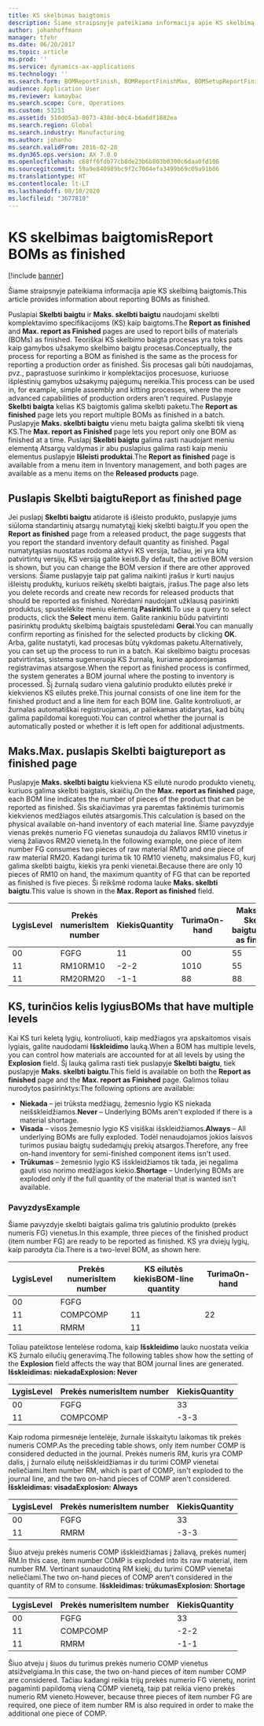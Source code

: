 ```yaml
---
title: KS skelbimas baigtomis
description: Šiame straipsnyje pateikiama informacija apie KS skelbimą baigtomis.
author: johanhoffmann
manager: tfehr
ms.date: 06/20/2017
ms.topic: article
ms.prod: ''
ms.service: dynamics-ax-applications
ms.technology: ''
ms.search.form: BOMReportFinish, BOMReportFinishMax, BOMSetupReportFinish
audience: Application User
ms.reviewer: kamaybac
ms.search.scope: Core, Operations
ms.custom: 53251
ms.assetid: 510d05a3-0073-438d-b0c4-b6a6df1882ea
ms.search.region: Global
ms.search.industry: Manufacturing
ms.author: johanho
ms.search.validFrom: 2016-02-28
ms.dyn365.ops.version: AX 7.0.0
ms.openlocfilehash: c68ff6fdb77cb8de23b6b803b0300c6daa0fd106
ms.sourcegitcommit: 59a9e840989bc9f2c7004efa3499b69c09a91b06
ms.translationtype: HT
ms.contentlocale: lt-LT
ms.lasthandoff: 08/10/2020
ms.locfileid: "3677810"
---
```

# <a name="report-boms-as-finished"></a><span data-ttu-id="243d3-103">KS skelbimas baigtomis</span><span class="sxs-lookup"><span data-stu-id="243d3-103">Report BOMs as finished</span></span>

[!include [banner](../includes/banner.md)]

<span data-ttu-id="243d3-104">Šiame straipsnyje pateikiama informacija apie KS skelbimą baigtomis.</span><span class="sxs-lookup"><span data-stu-id="243d3-104">This article provides information about reporting BOMs as finished.</span></span>

<span data-ttu-id="243d3-105">Puslapiai **Skelbti baigtu** ir **Maks. skelbti baigtu** naudojami skelbti komplektavimo specifikacijoms (KS) kaip baigtoms.</span><span class="sxs-lookup"><span data-stu-id="243d3-105">The **Report as finished** and **Max. report as Finished** pages are used to report bills of materials (BOMs) as finished.</span></span> <span data-ttu-id="243d3-106">Teoriškai KS skelbimo baigta procesas yra toks pats kaip gamybos užsakymo skelbimo baigtu procesas.</span><span class="sxs-lookup"><span data-stu-id="243d3-106">Conceptually, the process for reporting a BOM as finished is the same as the process for reporting a production order as finished.</span></span> <span data-ttu-id="243d3-107">Šis procesas gali būti naudojamas, pvz., paprastuose surinkimo ir komplektacijos procesuose, kuriuose išplėstinių gamybos užsakymų pajėgumų nereikia.</span><span class="sxs-lookup"><span data-stu-id="243d3-107">This process can be used in, for example, simple assembly and kitting processes, where the more advanced capabilities of production orders aren't required.</span></span> <span data-ttu-id="243d3-108">Puslapyje **Skelbti baigta** kelias KS baigtomis galima skelbti paketu.</span><span class="sxs-lookup"><span data-stu-id="243d3-108">The **Report as finished** page lets you report multiple BOMs as finished in a batch.</span></span> <span data-ttu-id="243d3-109">Puslapyje **Maks. skelbti baigtu** vienu metu baigta galima skelbti tik vieną KS.</span><span class="sxs-lookup"><span data-stu-id="243d3-109">The **Max. report as Finished** page lets you report only one BOM as finished at a time.</span></span> <span data-ttu-id="243d3-110">Puslapį **Skelbti baigtu** galima rasti naudojant meniu elementą Atsargų valdymas ir abu puslapius galima rasti kaip meniu elementus puslapyje **Išleisti produktai**.</span><span class="sxs-lookup"><span data-stu-id="243d3-110">The **Report as finished** page is available from a menu item in Inventory management, and both pages are available as a menu items on the **Released products** page.</span></span>

## <a name="report-as-finished-page"></a><span data-ttu-id="243d3-111">Puslapis Skelbti baigtu</span><span class="sxs-lookup"><span data-stu-id="243d3-111">Report as finished page</span></span>
<span data-ttu-id="243d3-112">Jei puslapį **Skelbti baigtu** atidarote iš išleisto produkto, puslapyje jums siūloma standartinių atsargų numatytąjį kiekį skelbti baigtu.</span><span class="sxs-lookup"><span data-stu-id="243d3-112">If you open the **Report as finished** page from a released product, the page suggests that you report the standard inventory default quantity as finished.</span></span> <span data-ttu-id="243d3-113">Pagal numatytąsias nuostatas rodoma aktyvi KS versija, tačiau, jei yra kitų patvirtintų versijų, KS versiją galite keisti.</span><span class="sxs-lookup"><span data-stu-id="243d3-113">By default, the active BOM version is shown, but you can change the BOM version if there are other approved versions.</span></span> <span data-ttu-id="243d3-114">Šiame puslapyje taip pat galima naikinti įrašus ir kurti naujus išleistų produktų, kuriuos reikėtų skelbti baigtais, įrašus.</span><span class="sxs-lookup"><span data-stu-id="243d3-114">The page also lets you delete records and create new records for released products that should be reported as finished.</span></span> <span data-ttu-id="243d3-115">Norėdami naudojant užklausą pasirinkti produktus, spustelėkite meniu elementą **Pasirinkti**.</span><span class="sxs-lookup"><span data-stu-id="243d3-115">To use a query to select products, click the **Select** menu item.</span></span> <span data-ttu-id="243d3-116">Galite rankiniu būdu patvirtinti pasirinktų produktų skelbimą baigtais spustelėdami **Gerai**.</span><span class="sxs-lookup"><span data-stu-id="243d3-116">You can manually confirm reporting as finished for the selected products by clicking **OK**.</span></span> <span data-ttu-id="243d3-117">Arba, galite nustatyti, kad procesas būtų vykdomas paketu.</span><span class="sxs-lookup"><span data-stu-id="243d3-117">Alternatively, you can set up the process to run in a batch.</span></span> <span data-ttu-id="243d3-118">Kai skelbimo baigtu procesas patvirtintas, sistema sugeneruoja KS žurnalą, kuriame apdorojamas registravimas atsargose.</span><span class="sxs-lookup"><span data-stu-id="243d3-118">When the report as finished process is confirmed, the system generates a BOM journal where the posting to inventory is processed.</span></span> <span data-ttu-id="243d3-119">Šį žurnalą sudaro viena galutinio produkto eilutės prekė ir kiekvienos KS eilutės prekė.</span><span class="sxs-lookup"><span data-stu-id="243d3-119">This journal consists of one line item for the finished product and a line item for each BOM line.</span></span> <span data-ttu-id="243d3-120">Galite kontroliuoti, ar žurnalas automatiškai registruojamas, ar paliekamas atidarytas, kad būtų galima papildomai koreguoti.</span><span class="sxs-lookup"><span data-stu-id="243d3-120">You can control whether the journal is automatically posted or whether it is left open for additional adjustments.</span></span>

## <a name="max-report-as-finished-page"></a><span data-ttu-id="243d3-121">Maks.</span><span class="sxs-lookup"><span data-stu-id="243d3-121">Max.</span></span> <span data-ttu-id="243d3-122">puslapis Skelbti baigtu</span><span class="sxs-lookup"><span data-stu-id="243d3-122">report as finished page</span></span>
<span data-ttu-id="243d3-123">Puslapyje **Maks. skelbti baigtu** kiekviena KS eilutė nurodo produkto vienetų, kuriuos galima skelbti baigtais, skaičių.</span><span class="sxs-lookup"><span data-stu-id="243d3-123">On the **Max. report as finished** page, each BOM line indicates the number of pieces of the product that can be reported as finished.</span></span> <span data-ttu-id="243d3-124">Šis skaičiavimas yra paremtas faktinėmis turimomis kiekvienos medžiagos eilutės atsargomis.</span><span class="sxs-lookup"><span data-stu-id="243d3-124">This calculation is based on the physical available on-hand inventory of each material line.</span></span> <span data-ttu-id="243d3-125">Šiame pavyzdyje vienas prekės numerio FG vienetas sunaudoja du žaliavos RM10 vinetus ir vieną žaliavos RM20 vienetą.</span><span class="sxs-lookup"><span data-stu-id="243d3-125">In the following example, one piece of item number FG consumes two pieces of raw material RM10 and one piece of raw material RM20.</span></span> <span data-ttu-id="243d3-126">Kadangi turima tik 10 RM10 vienetų, maksimalus FG, kurį galima skelbti baigtu, kiekis yra penki vienetai.</span><span class="sxs-lookup"><span data-stu-id="243d3-126">Because there are only 10 pieces of RM10 on hand, the maximum quantity of FG that can be reported as finished is five pieces.</span></span> <span data-ttu-id="243d3-127">Ši reikšmė rodoma lauke **Maks. skelbti baigtu**.</span><span class="sxs-lookup"><span data-stu-id="243d3-127">This value is shown in the **Max. Report as finished** field.</span></span>

| <span data-ttu-id="243d3-128">Lygis</span><span class="sxs-lookup"><span data-stu-id="243d3-128">Level</span></span> | <span data-ttu-id="243d3-129">Prekės numeris</span><span class="sxs-lookup"><span data-stu-id="243d3-129">Item number</span></span> | <span data-ttu-id="243d3-130">Kiekis</span><span class="sxs-lookup"><span data-stu-id="243d3-130">Quantity</span></span> | <span data-ttu-id="243d3-131">Turima</span><span class="sxs-lookup"><span data-stu-id="243d3-131">On-hand</span></span> | <span data-ttu-id="243d3-132">Maks.</span><span class="sxs-lookup"><span data-stu-id="243d3-132">Max.</span></span> <span data-ttu-id="243d3-133">Skelbti baigtu</span><span class="sxs-lookup"><span data-stu-id="243d3-133">Report as finished</span></span> |
|-------|-------------|----------|---------|-------------------------|
| <span data-ttu-id="243d3-134">0</span><span class="sxs-lookup"><span data-stu-id="243d3-134">0</span></span>     | <span data-ttu-id="243d3-135">FG</span><span class="sxs-lookup"><span data-stu-id="243d3-135">FG</span></span>          |  <span data-ttu-id="243d3-136">1</span><span class="sxs-lookup"><span data-stu-id="243d3-136">1</span></span>       | <span data-ttu-id="243d3-137">0</span><span class="sxs-lookup"><span data-stu-id="243d3-137">0</span></span>       | <span data-ttu-id="243d3-138">5</span><span class="sxs-lookup"><span data-stu-id="243d3-138">5</span></span>                       |
| <span data-ttu-id="243d3-139">1</span><span class="sxs-lookup"><span data-stu-id="243d3-139">1</span></span>     | <span data-ttu-id="243d3-140">RM10</span><span class="sxs-lookup"><span data-stu-id="243d3-140">RM10</span></span>        | <span data-ttu-id="243d3-141">-2</span><span class="sxs-lookup"><span data-stu-id="243d3-141">-2</span></span>       | <span data-ttu-id="243d3-142">10</span><span class="sxs-lookup"><span data-stu-id="243d3-142">10</span></span>      | <span data-ttu-id="243d3-143">5</span><span class="sxs-lookup"><span data-stu-id="243d3-143">5</span></span>                       |
| <span data-ttu-id="243d3-144">1</span><span class="sxs-lookup"><span data-stu-id="243d3-144">1</span></span>     | <span data-ttu-id="243d3-145">RM20</span><span class="sxs-lookup"><span data-stu-id="243d3-145">RM20</span></span>        | <span data-ttu-id="243d3-146">-1</span><span class="sxs-lookup"><span data-stu-id="243d3-146">-1</span></span>       |  <span data-ttu-id="243d3-147">8</span><span class="sxs-lookup"><span data-stu-id="243d3-147">8</span></span>      | <span data-ttu-id="243d3-148">8</span><span class="sxs-lookup"><span data-stu-id="243d3-148">8</span></span>                       |

## <a name="boms-that-have-multiple-levels"></a><span data-ttu-id="243d3-149">KS, turinčios kelis lygius</span><span class="sxs-lookup"><span data-stu-id="243d3-149">BOMs that have multiple levels</span></span>
<span data-ttu-id="243d3-150">Kai KS turi keletą lygių, kontroliuoti, kaip medžiagos yra apskaitomos visais lygiais, galite naudodami **Išskleidimo** lauką.</span><span class="sxs-lookup"><span data-stu-id="243d3-150">When a BOM has multiple levels, you can control how materials are accounted for at all levels by using the **Explosion** field.</span></span> <span data-ttu-id="243d3-151">Šį lauką galima rasti tiek puslapyje **Skelbti baigtu**, tiek puslapyje **Maks. skelbti baigtu**.</span><span class="sxs-lookup"><span data-stu-id="243d3-151">This field is available on both the **Report as finished** page and the **Max. report as Finished** page.</span></span> <span data-ttu-id="243d3-152">Galimos toliau nurodytos pasirinktys:</span><span class="sxs-lookup"><span data-stu-id="243d3-152">The following options are available:</span></span>

-   <span data-ttu-id="243d3-153">**Niekada** – jei trūksta medžiagų, žemesnio lygio KS niekada neišskleidžiamos.</span><span class="sxs-lookup"><span data-stu-id="243d3-153">**Never** – Underlying BOMs aren't exploded if there is a material shortage.</span></span>
-   <span data-ttu-id="243d3-154">**Visada** – visos žemesnio lygio KS visiškai išskleidžiamos.</span><span class="sxs-lookup"><span data-stu-id="243d3-154">**Always** – All underlying BOMs are fully exploded.</span></span> <span data-ttu-id="243d3-155">Todėl nenaudojamos jokios laisvos turimos pusiau baigtų sudedamųjų prekių atsargos.</span><span class="sxs-lookup"><span data-stu-id="243d3-155">Therefore, any free on-hand inventory for semi-finished component items isn't used.</span></span>
-   <span data-ttu-id="243d3-156">**Trūkumas** – žemesnio lygio KS išskleidžiamos tik tada, jei negalima gauti viso norimo medžiagos kiekio.</span><span class="sxs-lookup"><span data-stu-id="243d3-156">**Shortage** – Underlying BOMs are exploded only if the full quantity of the material that is wanted isn't available.</span></span>

### <a name="example"></a><span data-ttu-id="243d3-157">Pavyzdys</span><span class="sxs-lookup"><span data-stu-id="243d3-157">Example</span></span>

<span data-ttu-id="243d3-158">Šiame pavyzdyje skelbti baigtais galima tris galutinio produkto (prekės numeris FG) vienetus.</span><span class="sxs-lookup"><span data-stu-id="243d3-158">In this example, three pieces of the finished product (item number FG) are ready to be reported as finished.</span></span> <span data-ttu-id="243d3-159">KS yra dviejų lygių, kaip parodyta čia.</span><span class="sxs-lookup"><span data-stu-id="243d3-159">There is a two-level BOM, as shown here.</span></span>

| <span data-ttu-id="243d3-160">Lygis</span><span class="sxs-lookup"><span data-stu-id="243d3-160">Level</span></span> | <span data-ttu-id="243d3-161">Prekės numeris</span><span class="sxs-lookup"><span data-stu-id="243d3-161">Item number</span></span> | <span data-ttu-id="243d3-162">KS eilutės kiekis</span><span class="sxs-lookup"><span data-stu-id="243d3-162">BOM-line quantity</span></span> | <span data-ttu-id="243d3-163">Turima</span><span class="sxs-lookup"><span data-stu-id="243d3-163">On-hand</span></span> |
|-------|-------------|-------------------|---------|
| <span data-ttu-id="243d3-164">0</span><span class="sxs-lookup"><span data-stu-id="243d3-164">0</span></span>     | <span data-ttu-id="243d3-165">FG</span><span class="sxs-lookup"><span data-stu-id="243d3-165">FG</span></span>          |                   |         |
| <span data-ttu-id="243d3-166">1</span><span class="sxs-lookup"><span data-stu-id="243d3-166">1</span></span>     | <span data-ttu-id="243d3-167">COMP</span><span class="sxs-lookup"><span data-stu-id="243d3-167">COMP</span></span>        | <span data-ttu-id="243d3-168">1</span><span class="sxs-lookup"><span data-stu-id="243d3-168">1</span></span>                 | <span data-ttu-id="243d3-169">2</span><span class="sxs-lookup"><span data-stu-id="243d3-169">2</span></span>       |
| <span data-ttu-id="243d3-170">1</span><span class="sxs-lookup"><span data-stu-id="243d3-170">1</span></span>     | <span data-ttu-id="243d3-171">RM</span><span class="sxs-lookup"><span data-stu-id="243d3-171">RM</span></span>          | <span data-ttu-id="243d3-172">1</span><span class="sxs-lookup"><span data-stu-id="243d3-172">1</span></span>                 |         |

<span data-ttu-id="243d3-173">Toliau pateiktose lentelėse rodoma, kaip **Išskleidimo** lauko nuostata veikia KS žurnalo eilučių generavimą.</span><span class="sxs-lookup"><span data-stu-id="243d3-173">The following tables show how the setting of the **Explosion** field affects the way that BOM journal lines are generated.</span></span> <span data-ttu-id="243d3-174">**Išskleidimas: niekada**</span><span class="sxs-lookup"><span data-stu-id="243d3-174">**Explosion: Never**</span></span>

| <span data-ttu-id="243d3-175">Lygis</span><span class="sxs-lookup"><span data-stu-id="243d3-175">Level</span></span> | <span data-ttu-id="243d3-176">Prekės numeris</span><span class="sxs-lookup"><span data-stu-id="243d3-176">Item number</span></span> | <span data-ttu-id="243d3-177">Kiekis</span><span class="sxs-lookup"><span data-stu-id="243d3-177">Quantity</span></span> |
|-------|-------------|----------|
| <span data-ttu-id="243d3-178">0</span><span class="sxs-lookup"><span data-stu-id="243d3-178">0</span></span>     | <span data-ttu-id="243d3-179">FG</span><span class="sxs-lookup"><span data-stu-id="243d3-179">FG</span></span>          | <span data-ttu-id="243d3-180">3</span><span class="sxs-lookup"><span data-stu-id="243d3-180">3</span></span>        |
| <span data-ttu-id="243d3-181">1</span><span class="sxs-lookup"><span data-stu-id="243d3-181">1</span></span>     | <span data-ttu-id="243d3-182">COMP</span><span class="sxs-lookup"><span data-stu-id="243d3-182">COMP</span></span>        | <span data-ttu-id="243d3-183">-3</span><span class="sxs-lookup"><span data-stu-id="243d3-183">-3</span></span>       |

<span data-ttu-id="243d3-184">Kaip rodoma pirmesnėje lentelėje, žurnale išskaitytu laikomas tik prekės numeris COMP.</span><span class="sxs-lookup"><span data-stu-id="243d3-184">As the preceding table shows, only item number COMP is considered deducted in the journal.</span></span> <span data-ttu-id="243d3-185">Prekės numeris RM, kuris yra COMP dalis, į žurnalo eilutę neišskleidžiamas ir du turimi COMP vienetai neliečiami.</span><span class="sxs-lookup"><span data-stu-id="243d3-185">Item number RM, which is part of COMP, isn't exploded to the journal line, and the two on-hand pieces of COMP aren't considered.</span></span> <span data-ttu-id="243d3-186">**Išskleidimas: visada**</span><span class="sxs-lookup"><span data-stu-id="243d3-186">**Explosion: Always**</span></span>

| <span data-ttu-id="243d3-187">Lygis</span><span class="sxs-lookup"><span data-stu-id="243d3-187">Level</span></span> | <span data-ttu-id="243d3-188">Prekės numeris</span><span class="sxs-lookup"><span data-stu-id="243d3-188">Item number</span></span> | <span data-ttu-id="243d3-189">Kiekis</span><span class="sxs-lookup"><span data-stu-id="243d3-189">Quantity</span></span> |
|-------|-------------|----------|
| <span data-ttu-id="243d3-190">0</span><span class="sxs-lookup"><span data-stu-id="243d3-190">0</span></span>     | <span data-ttu-id="243d3-191">FG</span><span class="sxs-lookup"><span data-stu-id="243d3-191">FG</span></span>          | <span data-ttu-id="243d3-192">3</span><span class="sxs-lookup"><span data-stu-id="243d3-192">3</span></span>        |
| <span data-ttu-id="243d3-193">1</span><span class="sxs-lookup"><span data-stu-id="243d3-193">1</span></span>     | <span data-ttu-id="243d3-194">RM</span><span class="sxs-lookup"><span data-stu-id="243d3-194">RM</span></span>          | <span data-ttu-id="243d3-195">-3</span><span class="sxs-lookup"><span data-stu-id="243d3-195">-3</span></span>       |

<span data-ttu-id="243d3-196">Šiuo atveju prekės numeris COMP išskleidžiamas į žaliavą, prekės numerį RM.</span><span class="sxs-lookup"><span data-stu-id="243d3-196">In this case, item number COMP is exploded into its raw material, item number RM.</span></span> <span data-ttu-id="243d3-197">Vertinant sunaudotiną RM kiekį, du turimi COMP vienetai neliečiami.</span><span class="sxs-lookup"><span data-stu-id="243d3-197">The two on-hand pieces of COMP aren't considered in the quantity of RM to consume.</span></span> <span data-ttu-id="243d3-198">**Išskleidimas: trūkumas**</span><span class="sxs-lookup"><span data-stu-id="243d3-198">**Explosion: Shortage**</span></span>

| <span data-ttu-id="243d3-199">Lygis</span><span class="sxs-lookup"><span data-stu-id="243d3-199">Level</span></span> | <span data-ttu-id="243d3-200">Prekės numeris</span><span class="sxs-lookup"><span data-stu-id="243d3-200">Item number</span></span> | <span data-ttu-id="243d3-201">Kiekis</span><span class="sxs-lookup"><span data-stu-id="243d3-201">Quantity</span></span> |
|-------|-------------|----------|
| <span data-ttu-id="243d3-202">0</span><span class="sxs-lookup"><span data-stu-id="243d3-202">0</span></span>     | <span data-ttu-id="243d3-203">FG</span><span class="sxs-lookup"><span data-stu-id="243d3-203">FG</span></span>          | <span data-ttu-id="243d3-204">3</span><span class="sxs-lookup"><span data-stu-id="243d3-204">3</span></span>        |
| <span data-ttu-id="243d3-205">1</span><span class="sxs-lookup"><span data-stu-id="243d3-205">1</span></span>     | <span data-ttu-id="243d3-206">COMP</span><span class="sxs-lookup"><span data-stu-id="243d3-206">COMP</span></span>        | <span data-ttu-id="243d3-207">-2</span><span class="sxs-lookup"><span data-stu-id="243d3-207">-2</span></span>       |
| <span data-ttu-id="243d3-208">1</span><span class="sxs-lookup"><span data-stu-id="243d3-208">1</span></span>     | <span data-ttu-id="243d3-209">RM</span><span class="sxs-lookup"><span data-stu-id="243d3-209">RM</span></span>          | <span data-ttu-id="243d3-210">-1</span><span class="sxs-lookup"><span data-stu-id="243d3-210">-1</span></span>       |

<span data-ttu-id="243d3-211">Šiuo atveju į šiuos du turimus prekės numerio COMP vienetus atsižvelgiama.</span><span class="sxs-lookup"><span data-stu-id="243d3-211">In this case, the two on-hand pieces of item number COMP are considered.</span></span> <span data-ttu-id="243d3-212">Tačiau kadangi reikia trijų prekės numerio FG vienetų, norint pagaminti papildomą vieną COMP vienetą, taip pat reikia vieno prekės numerio RM vieneto.</span><span class="sxs-lookup"><span data-stu-id="243d3-212">However, because three pieces of item number FG are required, one piece of item number RM is also required in order to make the additional one piece of COMP.</span></span>



